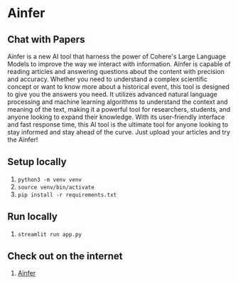 # Ainfer
## Chat with Papers
Aїnfer is a new AI tool that harness the power of Cohere's Large Language Models to improve the way we interact with information. Aїnfer is capable of reading articles and answering questions about the content with precision and accuracy. Whether you need to understand a complex scientific concept or want to know more about a historical event, this tool is designed to give you the answers you need. It utilizes advanced natural language processing and machine learning algorithms to understand the context and meaning of the text, making it a powerful tool for researchers, students, and anyone looking to expand their knowledge. With its user-friendly interface and fast response time, this AI tool is the ultimate tool for anyone looking to stay informed and stay ahead of the curve. Just upload your articles and try the Aїnfer!

## Setup locally
1. `python3 -m venv venv`
2. `source venv/bin/activate`
3. `pip install -r requirements.txt`

## Run locally
1. `streamlit run app.py`

## Check out on the internet
1. [Aїnfer](http://ainfer.chat/ "Aїnfer | Chat with Papers")
